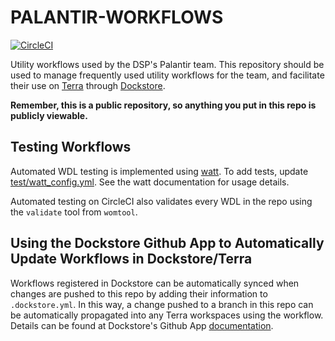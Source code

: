 # PALANTIR-WORKFLOWS

[![CircleCI](https://circleci.com/gh/broadinstitute/palantir-workflows.svg?style=svg)](https://circleci.com/gh/broadinstitute/palantir-workflows)

Utility workflows used by the DSP's Palantir team.  This repository should be used to manage frequently used utility workflows for the team, and facilitate their use on [Terra](https://app.terra.bio/) through [Dockstore](https://dockstore.org/).

**Remember, this is a public repository, so anything you put in this repo is publicly viewable.**


## Testing Workflows

Automated WDL testing is implemented using [watt](https://github.com/rickymagner/watt).
To add tests, update  [test/watt_config.yml](test/watt_config.yml).
See the watt documentation for usage details.

Automated testing on CircleCI also validates every WDL in the repo using the `validate` tool from `womtool`. 

## Using the Dockstore Github App to Automatically Update Workflows in Dockstore/Terra
Workflows registered in Dockstore can be automatically synced when changes are pushed to this repo by adding their information to `.dockstore.yml`. 
In this way, a change pushed to a branch in this repo can be automatically propagated into any Terra workspaces using the workflow. 
Details can be found at Dockstore's Github App [documentation](https://docs.dockstore.org/en/develop/getting-started/github-apps/github-apps.html).
